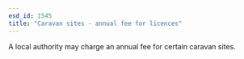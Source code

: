 ```yaml
---
esd_id: 1545
title: "Caravan sites - annual fee for licences"
---
```


A local authority may charge an annual fee for certain caravan sites.

